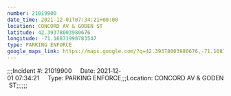 ```yaml
---
number: 21019900
date_time: 2021-12-01T07:34:21+00:00
location: CONCORD AV & GODEN ST
latitude: 42.39378003980676
longitude: -71.16871990783547
type: PARKING ENFORCE
google_maps_link: https://maps.google.com/?q=42.39378003980676,-71.16871990783547
---
```


;;;Incident #: 21019900     Date: 2021‐12‐01 07:34:21     Type: PARKING ENFORCE;;;Location: CONCORD AV & GODEN ST;;;;;;
